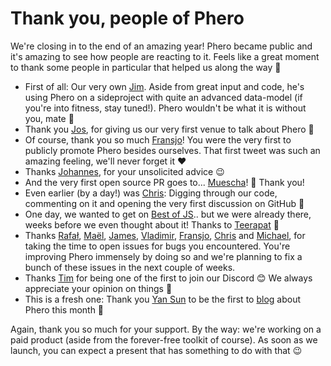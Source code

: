 # Thank you, people of Phero

We're closing in to the end of an amazing year! Phero became public and it's amazing to see how people are reacting to it. Feels like a great moment to thank some people in particular that helped us along the way 🙏

- First of all: Our very own [Jim](https://www.linkedin.com/in/jim-lubbers-04279321b/). Aside from great input and code, he's using Phero on a sideproject with quite an advanced data-model (if you're into fitness, stay tuned!). Phero wouldn't be what it is without you, mate 💪
- Thank you [Jos](https://twitter.com/josgerards88), for giving us our very first venue to talk about Phero 🙌
- Of course, thank you so much [Fransjo](https://twitter.com/thehangrycoder)! You were the very first to publicly promote Phero besides ourselves. That first tweet was such an amazing feeling, we'll never forget it ❤️
- Thanks [Johannes](https://twitter.com/j_kettmann), for your unsolicited advice 😉
- And the very first open source PR goes to... [Muescha](https://github.com/muescha)! 🍾 Thank you!
- Even earlier (by a day!) was [Chris](https://github.com/parweb): Digging through our code, commenting on it and opening the very first discussion on GitHub 🥂
- One day, we wanted to get on [Best of JS](https://bestofjs.org).. but we were already there, weeks before we even thought about it! Thanks to [Teerapat](https://github.com/xeusteerapat) 🙌
- Thanks [Rafał](https://github.com/rchl), [Maël](https://github.com/mael-queau), [James](https://github.com/Farro178), [Vladimir](https://github.com/draylegend), [Fransjo](https://twitter.com/thehangrycoder), [Chris](https://github.com/parweb) and [Michael](https://github.com/liegeandlief), for taking the time to open issues for bugs you encountered. You're improving Phero immensely by doing so and we're planning to fix a bunch of these issues in the next couple of weeks.
- Thanks [Tim](https://twitter.com/timetcetera) for being one of the first to join our Discord 😊 We always appreciate your opinion on things 🙏
- This is a fresh one: Thank you [Yan Sun](https://blog.logrocket.com/author/yansun/) to be the first to [blog](https://blog.logrocket.com/phero-build-type-safe-full-stack-apps-with-typescript/) about Phero this month 👏

Again, thank you so much for your support. By the way: we're working on a paid product (aside from the forever-free toolkit of course). As soon as we launch, you can expect a present that has something to do with that 😉
